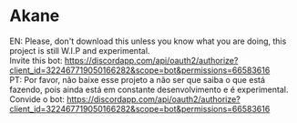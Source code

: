 # Akane
EN: Please, don't download this unless you know what you are doing, this project is still W.I.P and experimental.</br>
Invite this bot: https://discordapp.com/api/oauth2/authorize?client_id=322467719050166282&scope=bot&permissions=66583616</br>
PT: Por favor, não baixe esse projeto a não ser que saiba o que está fazendo, pois ainda está em constante desenvolvimento e é experimental.</br>
Convide o bot: https://discordapp.com/api/oauth2/authorize?client_id=322467719050166282&scope=bot&permissions=66583616
